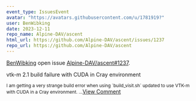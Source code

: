 ```yaml
---
event_type: IssuesEvent
avatar: "https://avatars.githubusercontent.com/u/1781919?"
user: BenWibking
date: 2023-12-11
repo_name: Alpine-DAV/ascent
html_url: https://github.com/Alpine-DAV/ascent/issues/1237
repo_url: https://github.com/Alpine-DAV/ascent
---
```


<a href='https://github.com/BenWibking' target='_blank'>BenWibking</a> open issue <a href='https://github.com/Alpine-DAV/ascent/issues/1237' target='_blank'>Alpine-DAV/ascent#1237</a>.

<p>vtk-m 2.1 build failure with CUDA in Cray environment</p><small>I am getting a very strange build error when using `build_visit.sh` updated to use VTK-m with CUDA in a Cray environment....</small><a href='https://github.com/Alpine-DAV/ascent/issues/1237' target='_blank'>View Comment</a>